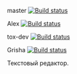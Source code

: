 master [![Build status](https://circleci.com/gh/git4topteam/text-editor/tree/master.svg?style=shield)](<https://app.circleci.com/pipelines/github/git4topteam/text-editor?branch=master>)

Alex [![Build status](https://circleci.com/gh/git4topteam/text-editor/tree/Alex.svg?style=shield)](<https://app.circleci.com/pipelines/github/git4topteam/text-editor?branch=Alex>)

tox-dev [![Build status](https://circleci.com/gh/git4topteam/text-editor/tree/tox-dev.svg?style=shield)](<https://app.circleci.com/pipelines/github/git4topteam/text-editor?branch=tox-dev>)

Grisha [![Build status](https://circleci.com/gh/git4topteam/text-editor/tree/Grisha.svg?style=shield)](<https://app.circleci.com/pipelines/github/git4topteam/text-editor?branch=Grisha>)

Текстовый редактор.
